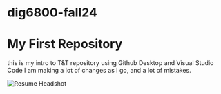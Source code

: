 # dig6800-fall24
# My First Repository
this is my intro to T&T repository using Github Desktop and Visual Studio Code
I am making a lot of changes as I go, and a lot of mistakes. 

![Resume Headshot](assets/featured-image.jpg)
